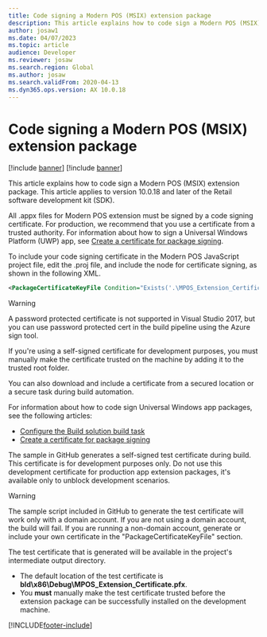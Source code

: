 ```yaml
---
title: Code signing a Modern POS (MSIX) extension package
description: This article explains how to code sign a Modern POS (MSIX) extension package.
author: josaw1
ms.date: 04/07/2023
ms.topic: article
audience: Developer
ms.reviewer: josaw
ms.search.region: Global
ms.author: josaw
ms.search.validFrom: 2020-04-13
ms.dyn365.ops.version: AX 10.0.18
---
```


# Code signing a Modern POS (MSIX) extension package

[!include [banner](../../includes/banner.md)]
[!include [banner](../../includes/mpos-hybrid-apps-deprecation-banner.md)]

This article explains how to code sign a Modern POS (MSIX) extension package. This article applies to version 10.0.18 and later of the Retail software development kit (SDK).

All .appx files for Modern POS extension must be signed by a code signing certificate. For production, we recommend that you use a certificate from a trusted authority. For information about how to sign a Universal Windows Platform (UWP) app, see [Create a certificate for package signing](/windows/uwp/packaging/create-certificate-package-signing).

To include your code signing certificate in the Modern POS JavaScript project file, edit the .proj file, and include the node for certificate signing, as shown in the following XML.

```XML
<PackageCertificateKeyFile Condition="Exists('.\MPOS_Extension_Certificate.pfx')">MPOS_Extension_Certificate.pfx</PackageCertificateKeyFile>
```
> [!WARNING]
> A password protected certificate is not supported in Visual Studio 2017, but you can use password protected cert in the build pipeline using the Azure sign tool. 

If you're using a self-signed certificate for development purposes, you must manually make the certificate trusted on the machine by adding it to the trusted root folder.

You can also download and include a certificate from a secured location or a secure task during build automation.

For information about how to code sign Universal Windows app packages, see the following articles:

+ [Configure the Build solution build task](/windows/uwp/packaging/auto-build-package-uwp-apps#configure-the-build-solution-build-task)
+ [Create a certificate for package signing](/windows/msix/package/create-certificate-package-signing)

The sample in GitHub generates a self-signed test certificate during build. This certificate is for development purposes only. Do not use this development certificate for production app extension packages, it's available only to unblock development scenarios.

> [!WARNING]
> The sample script included in GitHub to generate the test certificate will work only with a domain account. If you are not using a domain account, the build will fail. If you are running a non-domain account, generate or include your own certificate in the "PackageCertificateKeyFile" section.

The test certificate that is generated will be available in the project's intermediate output directory.

- The default location of the test certificate is **bld\\x86\\Debug\\MPOS\_Extension\_Certificate.pfx**.
- You **must** manually make the test certificate trusted before the extension package can be successfully installed on the development machine.

[!INCLUDE[footer-include](../../../includes/footer-banner.md)]
